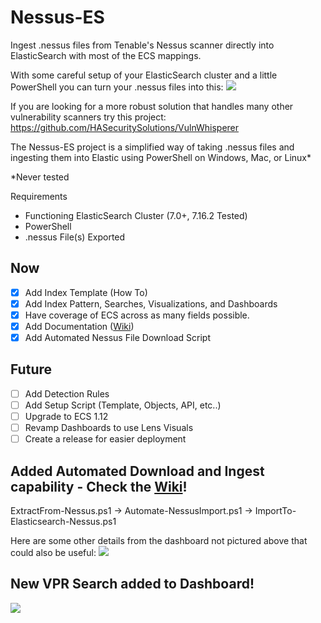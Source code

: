 # Nessus-ES
Ingest .nessus files from Tenable's Nessus scanner directly into ElasticSearch with most of the ECS mappings.

With some careful setup of your ElasticSearch cluster and a little PowerShell you can turn your .nessus files into this:
![](https://github.com/nicpenning/Nessus-ES/blob/master/Nessus_Dashboard.png)

If you are looking for a more robust solution that handles many other vulnerability scanners try this project: https://github.com/HASecuritySolutions/VulnWhisperer

The Nessus-ES project is a simplified way of taking .nessus files and ingesting them into Elastic using PowerShell on Windows, Mac, or Linux*

*Never tested

Requirements
* Functioning ElasticSearch Cluster (7.0+, 7.16.2 Tested)
* PowerShell
* .nessus File(s) Exported

## Now
- [X] Add Index Template (How To)
- [X] Add Index Pattern, Searches, Visualizations, and Dashboards
- [X] Have coverage of ECS across as many fields possible.
- [X] Add Documentation ([Wiki](https://github.com/nicpenning/Nessus-ES/wiki))
- [X] Add Automated Nessus File Download Script

## Future
- [ ] Add Detection Rules
- [ ] Add Setup Script (Template, Objects, API, etc..)
- [ ] Upgrade to ECS 1.12
- [ ] Revamp Dashboards to use Lens Visuals
- [ ] Create a release for easier deployment

## Added Automated Download and Ingest capability - Check the [Wiki](https://github.com/nicpenning/Nessus-ES/wiki)!
ExtractFrom-Nessus.ps1 -> Automate-NessusImport.ps1 -> ImportTo-Elasticsearch-Nessus.ps1


Here are some other details from the dashboard not pictured above that could also be useful:
![](https://github.com/nicpenning/Nessus-ES/blob/master/Nessus_Details_Dashboard.png?raw=true)
## New VPR Search added to Dashboard!
![](https://github.com/nicpenning/Nessus-ES/blob/master/Nessus_Details_VPR_Search_Dashboard.png?raw=true)

